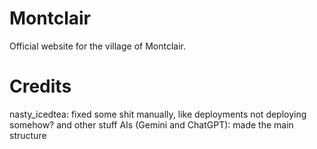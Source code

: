 # Montclair
Official website for the village of Montclair.

# Credits
nasty_icedtea: fixed some shit manually, like deployments not deploying somehow? and other stuff
AIs (Gemini and ChatGPT): made the main structure
